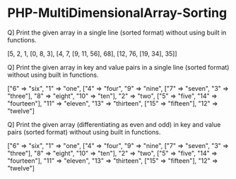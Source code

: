 # PHP-MultiDimensionalArray-Sorting
Q] Print the given array in a single line (sorted format) without using built in functions.

[5, 2, 1, [0, 8, 3], [4, 7, [9, 11, 56], 68], [12, 76, [19, 34], 35]]

Q] Print the given array in key and value pairs in a single line (sorted format) without using built in functions. 

["6" => "six", "1" => "one", ["4" => "four", "9" => "nine", ["7" => "seven", "3" => "three"], "8" => "eight", "10" => "ten"], "2" => "two", ["5" => "five", "14" => "fourteen"], "11" => "eleven", "13" => "thirteen", ["15" => "fifteen"], "12" => "twelve"]

Q] Print the given array (differentiating as even and odd) in key and value pairs (sorted format) without using built in functions. 

["6" => "six", "1" => "one", ["4" => "four", "9" => "nine", ["7" => "seven", "3" => "three"], "8" => "eight", "10" => "ten"], "2" => "two", ["5" => "five", "14" => "fourteen"], "11" => "eleven", "13" => "thirteen", ["15" => "fifteen"], "12" => "twelve"]
